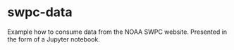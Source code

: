 # swpc-data
Example how to consume data from the NOAA SWPC website. Presented in the form of a Jupyter notebook.

